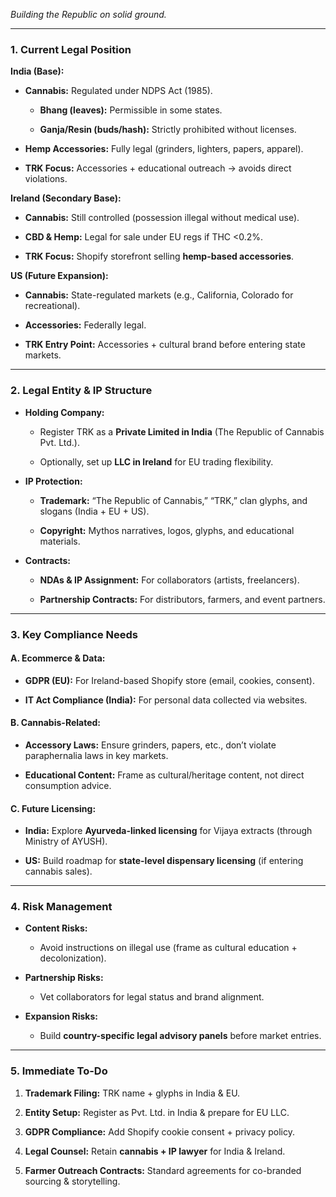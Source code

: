 _Building the Republic on solid ground._

---

### **1. Current Legal Position**

**India (Base):**

- **Cannabis:** Regulated under NDPS Act (1985).
    
    - **Bhang (leaves):** Permissible in some states.
        
    - **Ganja/Resin (buds/hash):** Strictly prohibited without licenses.
        
- **Hemp Accessories:** Fully legal (grinders, lighters, papers, apparel).
    
- **TRK Focus:** Accessories + educational outreach → avoids direct violations.
    

**Ireland (Secondary Base):**

- **Cannabis:** Still controlled (possession illegal without medical use).
    
- **CBD & Hemp:** Legal for sale under EU regs if THC <0.2%.
    
- **TRK Focus:** Shopify storefront selling **hemp-based accessories**.
    

**US (Future Expansion):**

- **Cannabis:** State-regulated markets (e.g., California, Colorado for recreational).
    
- **Accessories:** Federally legal.
    
- **TRK Entry Point:** Accessories + cultural brand before entering state markets.
    

---

### **2. Legal Entity & IP Structure**

- **Holding Company:**
    
    - Register TRK as a **Private Limited in India** (The Republic of Cannabis Pvt. Ltd.).
        
    - Optionally, set up **LLC in Ireland** for EU trading flexibility.
        
- **IP Protection:**
    
    - **Trademark:** “The Republic of Cannabis,” “TRK,” clan glyphs, and slogans (India + EU + US).
        
    - **Copyright:** Mythos narratives, logos, glyphs, and educational materials.
        
- **Contracts:**
    
    - **NDAs & IP Assignment:** For collaborators (artists, freelancers).
        
    - **Partnership Contracts:** For distributors, farmers, and event partners.
        

---

### **3. Key Compliance Needs**

#### **A. Ecommerce & Data:**

- **GDPR (EU):** For Ireland-based Shopify store (email, cookies, consent).
    
- **IT Act Compliance (India):** For personal data collected via websites.
    

#### **B. Cannabis-Related:**

- **Accessory Laws:** Ensure grinders, papers, etc., don’t violate paraphernalia laws in key markets.
    
- **Educational Content:** Frame as cultural/heritage content, not direct consumption advice.
    

#### **C. Future Licensing:**

- **India:** Explore **Ayurveda-linked licensing** for Vijaya extracts (through Ministry of AYUSH).
    
- **US:** Build roadmap for **state-level dispensary licensing** (if entering cannabis sales).
    

---

### **4. Risk Management**

- **Content Risks:**
    
    - Avoid instructions on illegal use (frame as cultural education + decolonization).
        
- **Partnership Risks:**
    
    - Vet collaborators for legal status and brand alignment.
        
- **Expansion Risks:**
    
    - Build **country-specific legal advisory panels** before market entries.
        

---

### **5. Immediate To-Do**

1. **Trademark Filing:** TRK name + glyphs in India & EU.
    
2. **Entity Setup:** Register as Pvt. Ltd. in India & prepare for EU LLC.
    
3. **GDPR Compliance:** Add Shopify cookie consent + privacy policy.
    
4. **Legal Counsel:** Retain **cannabis + IP lawyer** for India & Ireland.
    
5. **Farmer Outreach Contracts:** Standard agreements for co-branded sourcing & storytelling.
